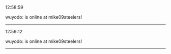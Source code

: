12:58:59

wuyodo: is online at mike09steelers!

---

12:59:12

wuyodo: is online at mike09steelers!

---


